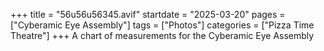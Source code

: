 +++
title = "56u56u56345.avif"
startdate = "2025-03-20"
pages = ["Cyberamic Eye Assembly"]
tags = ["Photos"]
categories = ["Pizza Time Theatre"]
+++
A chart of measurements for the Cyberamic Eye Assembly
